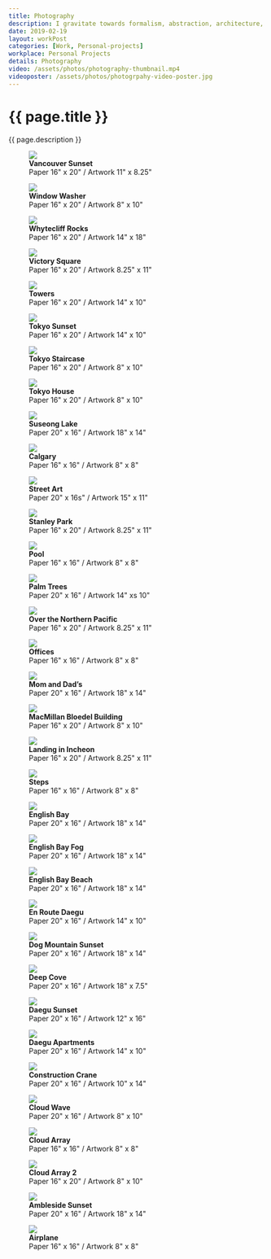 ```yaml
---
title: Photography
description: I gravitate towards formalism, abstraction, architecture, the human made, and the organic. If you’re intrested in prints or have editorial or exhibition opportunities, please <a href="mailto:almjustin@gmail.com" target="_blank">contact me</a>.
date: 2019-02-19
layout: workPost
categories: [Work, Personal-projects]
workplace: Personal Projects
details: Photography
video: /assets/photos/photography-thumbnail.mp4
videoposter: /assets/photos/photogrpahy-video-poster.jpg
---
```


<div class="mw-1024  u-mar-auto  u-mar-b05">
    <h1 class="u-noMargin  u-mar-b00"><strong>{{ page.title }}</strong></h1>
    <p class="as-h3  u-noMargin" style="max-width: 100%;">{{ page.description }}</p>
</div>

<div class="Grid  Grid--withGutters  Grid--alignMiddle">
    <div class="Grid-cell  u-size1of2">
        <figure class="u-mar-b02">
            <img src="/assets/photos/yaletown-sunset-framed.jpg"/>
            <figcaption><strong>Vancouver Sunset</strong><br>Paper 16" x 20" / Artwork 11" x 8.25"</figcaption>
        </figure>
    </div>
    <div class="Grid-cell  u-size1of2">
        <figure class="u-mar-b02">
            <img src="/assets/photos/window-washer-framed.jpg"/>
            <figcaption><strong>Window Washer</strong><br>Paper 16" x 20" / Artwork 8" x 10"</figcaption>
        </figure>
    </div>
    <div class="Grid-cell  u-size1of2">
        <figure class="u-mar-b02">
            <img src="/assets/photos/whytecliff-rocks-framed.jpg"/>
            <figcaption><strong>Whytecliff Rocks</strong><br>Paper 16" x 20" / Artwork 14" x 18"</figcaption>
        </figure>
    </div>
    <div class="Grid-cell  u-size1of2">
        <figure class="u-mar-b02">
            <img src="/assets/photos/victory-square-framed.jpg"/>
            <figcaption><strong>Victory Square</strong><br>Paper 16" x 20" / Artwork 8.25" x 11"</figcaption>
        </figure>
    </div>
    <div class="Grid-cell  u-size1of2">
        <figure class="u-mar-b02">
            <img src="/assets/photos/towers-framed.jpg"/>
            <figcaption><strong>Towers</strong><br>Paper 16" x 20" / Artwork 14" x 10"</figcaption>
        </figure>
    </div>
    <div class="Grid-cell  u-size1of2">
        <figure class="u-mar-b02">
            <img src="/assets/photos/tokyo-sunset-framed.jpg"/>
            <figcaption><strong>Tokyo Sunset</strong><br>Paper 16" x 20" / Artwork 14" x 10"</figcaption>
        </figure>
    </div>
    <div class="Grid-cell  u-size1of2">
        <figure class="u-mar-b02">
            <img src="/assets/photos/tokyo-staircase-framed.jpg"/>
            <figcaption><strong>Tokyo Staircase</strong><br>Paper 16" x 20" / Artwork 8" x 10"</figcaption>
        </figure>
    </div>
    <div class="Grid-cell  u-size1of2">
        <figure class="u-mar-b02">
            <img src="/assets/photos/tokyo-house-framed.jpg"/>
            <figcaption><strong>Tokyo House</strong><br>Paper 16" x 20" / Artwork 8" x 10"</figcaption>
        </figure>
    </div>
    <div class="Grid-cell  u-size1of2">
        <figure class="u-mar-b02">
            <img src="/assets/photos/suseong-lake-framed.jpg"/>
            <figcaption><strong>Suseong Lake</strong><br>Paper 20" x 16" / Artwork 18" x 14"</figcaption>
        </figure>
    </div>
    <div class="Grid-cell  u-size1of2">
        <figure class="u-mar-b02">
            <img src="/assets/photos/suburbs-of-calgary-framed.jpg"/>
            <figcaption><strong>Calgary</strong><br>Paper 16" x 16" / Artwork 8" x 8"</figcaption>
        </figure>
    </div>
    <div class="Grid-cell  u-size1of2">
        <figure class="u-mar-b02">
            <img src="/assets/photos/street-art-framed.jpg"/>
            <figcaption><strong>Street Art</strong><br>Paper 20" x 16s" / Artwork 15" x 11"</figcaption>
        </figure>
    </div>
    <div class="Grid-cell  u-size1of2">
        <figure class="u-mar-b02">
            <img src="/assets/photos/stanley-park-framed.jpg"/>
            <figcaption><strong>Stanley Park</strong><br>Paper 16" x 20" / Artwork 8.25" x 11"</figcaption>
        </figure>
    </div>
    <div class="Grid-cell  u-size1of2">
        <figure class="u-mar-b02">
            <img src="/assets/photos/pool-framed.jpg"/>
            <figcaption><strong>Pool</strong><br>Paper 16" x 16" / Artwork 8" x 8"</figcaption>
        </figure>
    </div>
    <div class="Grid-cell  u-size1of2">
        <figure class="u-mar-b02">
            <img src="/assets/photos/palm-trees-framed.jpg"/>
            <figcaption><strong>Palm Trees</strong><br>Paper 20" x 16" / Artwork 14" xs 10"</figcaption>
        </figure>
    </div>
    <div class="Grid-cell  u-size1of2">
        <figure class="u-mar-b02">
            <img src="/assets/photos/over-the-northern-pacific-framed.jpg"/>
            <figcaption><strong>Over the Northern Pacific</strong><br>Paper 16" x 20" / Artwork 8.25" x 11"</figcaption>
        </figure>
    </div>
    <div class="Grid-cell  u-size1of2">
        <figure class="u-mar-b02">
            <img src="/assets/photos/offices-framed.jpg"/>
            <figcaption><strong>Offices</strong><br>Paper 16" x 16" / Artwork 8" x 8"</figcaption>
        </figure>
    </div>
    <div class="Grid-cell  u-size1of2">
        <figure class="u-mar-b02">
            <img src="/assets/photos/mom-and-dads-framed.jpg"/>
            <figcaption><strong>Mom and Dad’s</strong><br>Paper 20" x 16" / Artwork 18" x 14"</figcaption>
        </figure>
    </div>
    <div class="Grid-cell  u-size1of2">
        <figure class="u-mar-b02">
            <img src="/assets/photos/macmillan-bloedel-building-framed.jpg"/>
            <figcaption><strong>MacMillan Bloedel Building</strong><br>Paper 16" x 20" / Artwork 8" x 10"</figcaption>
        </figure>
    </div>
    <div class="Grid-cell  u-size1of2">
        <figure class="u-mar-b02">
            <img src="/assets/photos/landing-incheon-framed.jpg"/>
            <figcaption><strong>Landing in Incheon</strong><br>Paper 16" x 20" / Artwork 8.25" x 11"</figcaption>
        </figure>
    </div>
    <div class="Grid-cell  u-size1of2">
        <figure class="u-mar-b02">
            <img src="/assets/photos/gallery-steps-framed.jpg"/>
            <figcaption><strong>Steps</strong><br>Paper 16" x 16" / Artwork 8" x 8"</figcaption>
        </figure>
    </div>
    <div class="Grid-cell  u-size1of2">
        <figure class="u-mar-b02">
            <img src="/assets/photos/english-bay-framed.jpg"/>
            <figcaption><strong>English Bay</strong><br>Paper 20" x 16" / Artwork 18" x 14"</figcaption>
        </figure>
    </div>
    <div class="Grid-cell  u-size1of2">
        <figure class="u-mar-b02">
            <img src="/assets/photos/english-bay-fog-framed.jpg"/>
            <figcaption><strong>English Bay Fog</strong><br>Paper 20" x 16" / Artwork 18" x 14"</figcaption>
        </figure>
    </div>
    <div class="Grid-cell  u-size1of2">
        <figure class="u-mar-b02">
            <img src="/assets/photos/english-bay-beach-framed.jpg"/>
            <figcaption><strong>English Bay Beach</strong><br>Paper 20" x 16" / Artwork 18" x 14"</figcaption>
        </figure>
    </div>
    <div class="Grid-cell  u-size1of2">
        <figure class="u-mar-b02">
            <img src="/assets/photos/en-route-daegu-framed.jpg"/>
            <figcaption><strong>En Route Daegu</strong><br>Paper 20" x 16" / Artwork 14" x 10"</figcaption>
        </figure>
    </div>
    <div class="Grid-cell  u-size1of2">
        <figure class="u-mar-b02">
            <img src="/assets/photos/dog-mountain-sunset-framed.jpg"/>
            <figcaption><strong>Dog Mountain Sunset</strong><br>Paper 20" x 16" / Artwork 18" x 14"</figcaption>
        </figure>
    </div>
    <div class="Grid-cell  u-size1of2">
        <figure class="u-mar-b02">
            <img src="/assets/photos/deep-cove-framed.jpg"/>
            <figcaption><strong>Deep Cove</strong><br>Paper 20" x 16" / Artwork 18" x 7.5"</figcaption>
        </figure>
    </div>
    <div class="Grid-cell  u-size1of2">
        <figure class="u-mar-b02">
            <img src="/assets/photos/daegu-sunset-framed.jpg"/>
            <figcaption><strong>Daegu Sunset</strong><br>Paper 20" x 16" / Artwork 12" x 16"</figcaption>
        </figure>
    </div>
    <div class="Grid-cell  u-size1of2">
        <figure class="u-mar-b02">
            <img src="/assets/photos/daegu-apartments-framed.jpg"/>
            <figcaption><strong>Daegu Apartments</strong><br>Paper 20" x 16" / Artwork 14" x 10"</figcaption>
        </figure>
    </div>
    <div class="Grid-cell  u-size1of2">
        <figure class="u-mar-b02">
            <img src="/assets/photos/construction-crane-framed.jpg"/>
            <figcaption><strong>Construction Crane</strong><br>Paper 20" x 16" / Artwork 10" x 14"</figcaption>
        </figure>
    </div>
    <div class="Grid-cell  u-size1of2">
        <figure class="u-mar-b02">
            <img src="/assets/photos/cloud-wave-framed.jpg"/>
            <figcaption><strong>Cloud Wave</strong><br>Paper 20" x 16" / Artwork 8" x 10"</figcaption>
        </figure>
    </div>
    <div class="Grid-cell  u-size1of2">
        <figure class="u-mar-b02">
            <img src="/assets/photos/cloud-array-framed.jpg"/>
            <figcaption><strong>Cloud Array</strong><br>Paper 16" x 16" / Artwork 8" x 8"</figcaption>
        </figure>
    </div>
    <div class="Grid-cell  u-size1of2">
        <figure class="u-mar-b02">
            <img src="/assets/photos/cloud-array-2-framed.jpg"/>
            <figcaption><strong>Cloud Array 2</strong><br>Paper 16" x 20" / Artwork 8" x 10"</figcaption>
        </figure>
    </div>
    <div class="Grid-cell  u-size1of2">
        <figure class="u-mar-b02">
            <img src="/assets/photos/ambleside-sunset-framed.jpg"/>
            <figcaption><strong>Ambleside Sunset</strong><br>Paper 20" x 16" / Artwork 18" x 14"</figcaption>
        </figure>
    </div>
    <div class="Grid-cell  u-size1of2">
        <figure class="u-mar-b00">
            <img src="/assets/photos/airplane-framed.jpg"/>
            <figcaption><strong>Airplane</strong><br>Paper 16" x 16" / Artwork 8" x 8"</figcaption>
        </figure>
    </div>
</div>